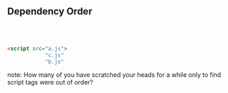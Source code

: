 ##  Dependency Order
<br><br>
```html
<script src="a.js">
            "c.js"
            "b.js"
```

note:
    How many of you have scratched your heads for a while only to find script tags were out of order?

